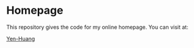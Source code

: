 Homepage
==========

This repository gives the code for my online homepage. You can visit at:

[Yen-Huang](https://yenhuang.com)



